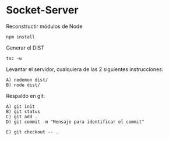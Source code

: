 # Socket-Server

Reconstructir módulos de Node
```
npm install
```

Generar el DIST
```
tsc -w
```

Levantar el servidor, cualquiera de las 2 siguientes instrucciones:
```
A) nodemon dist/
B) node dist/
```

Respaldo en git:
```
A) git init
B) git status
C) git add .
D) git commit -m "Mensaje para identificar el commit"

E) git checkout -- .

```





